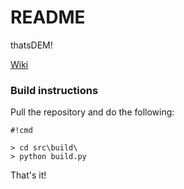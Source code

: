 # README #

thatsDEM!

[Wiki](https://bitbucket.org/GSTudvikler/thatsdem/wiki/Home)

### Build instructions ###

Pull the repository and do the following:

```
#!cmd

> cd src\build\
> python build.py
```

That's it!